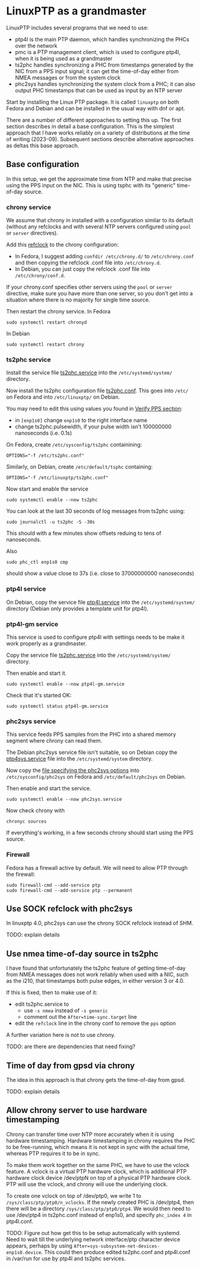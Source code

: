 # LinuxPTP as a grandmaster

LinuxPTP includes several programs that we need to use:
* ptp4l is the main PTP daemon, which handles synchronizing the PHCs over the network
* pmc is a PTP management client, which is used to configure ptp4l, when it is being used as a grandmaster
* ts2phc handles synchronizing a PHC from timestamps generated by the NIC from a PPS input signal; it can get the time-of-day either from NMEA messages or from the system clock
* phc2sys handles synchronizing the system clock from a PHC; it can also output PHC timestamps that can be used as input by an NTP server

Start by installing the Linux PTP package.
It is called `linuxptp` on both Fedora and Debian and can be installed
in the usual way with dnf or apt.

There are a number of different approaches to setting this up.
The first section describes in detail a base configuration.
This is the simplest approach that I have works reliably
on a variety of distributions at the time of writing (2023-09).
Subsequent sections describe alternative approaches as deltas this base approach.

## Base configuration

In this setup, we get the approximate time from NTP and make that precise using the PPS input on the NIC.
This is using tsphc with its "generic" time-of-day source.

### chrony service

We assume that chrony in installed with a configuration similar to its default (without any refclocks and with several NTP servers configured using `pool` or `server` directives).

Add this [refclock](files/refclock-shm.conf) to the chrony configuration:

* In Fedora, I suggest adding `confdir /etc/chrony.d/` to `/etc/chrony.conf` and then copying the refclock .conf file into `/etc/chrony.d`. 
* In Debian, you can just copy the refclock .conf file into `/etc/chrony/conf.d`.

If your chrony.conf specifies other servers using the `pool` or `server` directive, make sure you have more than one server, so you don't get into a situation where there is no majority for single time source.

Then restart the chrony service. In Fedora

```
sudo systemctl restart chronyd
```

In Debian

```
sudo systemctl restart chrony
```

### ts2phc service

Install the service file [ts2phc.service](files/ts2phc.service) into the `/etc/systemd/system/` directory.

Now install the ts2phc configuration file [ts2phc.conf](files/ts2phc.conf). This goes into `/etc/` on Fedora
and into `/etc/linuxptp/` on Debian.

You may need to edit this using values you found in [Verify PPS section](service-linux.md#verify-pps):
* in `[enp1s0]` change `enp1s0` to the right interface name
* change ts2phc.pulsewidth, if your pulse width isn't 100000000 nanoseconds (i.e. 0.1s)

On Fedora, create `/etc/sysconfig/ts2phc` containining:

```
OPTIONS="-f /etc/ts2phc.conf"
```

Similarly, on Debian, create `/etc/default/tsphc` containing:

```
OPTIONS="-f /etc/linuxptp/ts2phc.conf"
```

Now start and enable the service

```
sudo systemctl enable --now ts2phc
```

You can look at the last 30 seconds of log messages from ts2phc using:

```
sudo journalctl -u ts2phc -S -30s
```

This should with a few minutes show offsets reduing to tens of nanoseconds.

Also

```
sudo phc_ctl enp1s0 cmp
```

should show a value close to 37s (i.e. close to 37000000000 nanoseconds)


### ptp4l service

On Debian, copy the service file [ptp4l.service](files/ptp4l.service) into the `/etc/systemd/system/`
directory (Debian only provides a template unit for ptp4l).

### ptp4l-gm service

This service is used to configure ptp4l with settings needs to be make it work properly as a grandmaster.

Copy the service file [ts2phc.service](files/ptp4l-gm.service) into the `/etc/systemd/system/` directory.

Then enable and start it.

```
sudo systemctl enable --now ptp4l-gm.service
```

Check that it's started OK:

```
sudo systemctl status ptp4l-gm.service
```

### phc2sys service

This service feeds PPS samples from the PHC into a shared memory segment where chrony can read them.

The Debian phc2sys service file isn't suitable, so on Debian copy the
[ptp4sys.service](files/phc2sys.service) file into the `/etc/systemd/system` directory.

Now copy the [file specifying the phc2sys options](files/phc2sys.sysconfig) into `/etc/sysconfig/phc2sys`
on Fedora and `/etc/default/phc2sys` on Debian.

Then enable and start the service.

```
sudo systemctl enable --now phc2sys.service
```

Now check chrony with

```
chronyc sources
```

If everything's working, in a few seconds chrony should start using the PPS source.

### Firewall

Fedora has a firewall active by default. We will need to allow PTP through the firewall:

```
sudo firewall-cmd --add-service ptp
sudo firewall-cmd --add-service ptp --permanent
```

## Use SOCK refclock with phc2sys

In linuxptp 4.0, phc2sys can use the chrony SOCK refclock instead of SHM.

TODO: explain details

## Use nmea time-of-day source in ts2phc

I have found that unfortunately the ts2phc feature of getting time-of-day from NMEA messages does not work reliably when used with a NIC, such as the i210, that timestamps both pulse edges, in either version 3 or 4.0.

If this is fixed, then to make use of it:

* edit ts2phc.service to
  * use `-s nmea` instead of `-s generic`
  * comment out the `After=time-sync.target` line
* edit the `refclock` line in the chrony conf to remove the `pps` option

A further variation here is not to use chrony.

TODO: are there are dependencies that need fixing?

## Time of day from gpsd via chrony

The idea in this approach is that chrony gets the time-of-day from gpsd.

TODO: explain details

## Allow chrony server to use hardware timestamping

Chrony can transfer time over NTP more accurately when it is using hardware timestamping.
Hardware timestamping in chrony requires the PHC to be free-running, which means
it is not kept in sync with the actual time, whereas PTP requires it to be in sync.

To make them work together on the same PHC, we have to use the vclock feature.
A vclock is a virtual PTP hardware clock, which is additional PTP hardware clock device /dev/ptpN
on top of a physical PTP hardware clock.
PTP will use the vclock, and chrony will use the underlying clock.

To create one vclock on top of /dev/ptp0, we write 1 to `/sys/class/ptp/ptp0/n_vclocks`.
If the newly created PHC is /dev/ptp4, then there will be a directory `/sys/class/ptp/ptp0/ptp4`.
We would then need to use /dev/ptp4 in ts2phc.conf instead of enp1s0, and specify `phc_index 4`
in ptp4l.conf.

TODO: Figure out how get this to be setup automatically with systemd.
Need to wait till the underlying network interface/ptp character device appears,
perhaps by using `After=sys-subsystem-net-devices-enp1s0.device`.
This could then produce edited ts2phc.conf and ptp4l.conf in /var/run
for use by ptp4l and ts2phc services.


